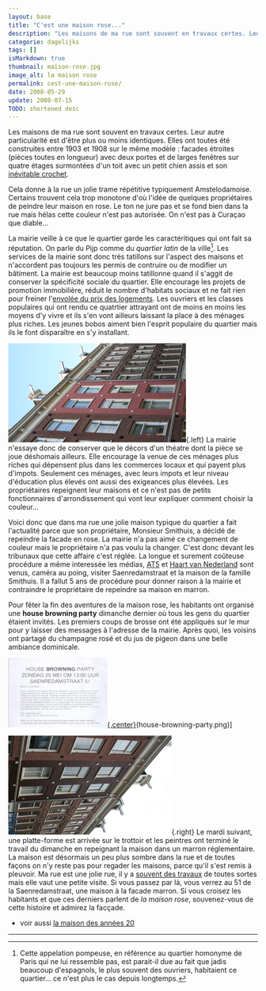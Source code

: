 ```yaml
---
layout: base
title: "C'est une maison rose..."
description: "Les maisons de ma rue sont souvent en travaux certes. Leur autre  particularité est d'être plus ou moins identiques. Elles ont toutes été  construites entre"
categorie: dagelijks
tags: []
isMarkdown: true
thumbnail: maison-rose.jpg
image_alt: la maison rose
permalink: cest-une-maison-rose/
date: 2008-05-29
update: 2008-07-15
TODO: shortened desc
---
```


Les maisons de ma rue sont souvent en travaux certes. Leur autre
particularité est d'être plus ou moins identiques. Elles ont toutes été
construites entre 1903 et 1908 sur le même modèle : facades étroites
(pièces toutes en longueur) avec deux portes et de larges fenêtres sur
quatre étages surmontées d'un toit avec un petit chien assis et son
[inévitable crochet](/de-haak-crochet).

Cela donne à la rue un jolie trame répétitive typiquement
Amstelodamoise. Certains trouvent cela trop monotone d'où l'idée de
quelques propriétaires de peindre leur maison en rose. Le ton ne jure
pas et se fond bien dans la rue mais hélas cette couleur n'est pas
autorisée. On n'est pas à Curaçao que diable...

La mairie veille à ce que le quartier garde les caractéritiques qui ont fait sa réputation. On parle du Pijp comme du *quartier latin* de la ville[^1]. Les services de la mairie sont donc très tatillons sur l'aspect des maisons et n'accordent pas toujours les permis de contruire ou de modifier un bâtiment. La mairie est beaucoup moins tatillonne quand il s'aggit de conserver la spécificité sociale du quartier. Elle encourage les projets de promotion immobilière, réduit le nombre d'habitats sociaux et ne fait rien pour freiner l'[envolée du prix des logements](/immobilier-hausse). Les ouvriers et les classes populaires qui ont rendu ce quatrtier attrayant ont de moins en moins les moyens d'y vivre et ils s'en vont ailleurs laissant la place à des ménages plus riches. Les jeunes bobos aiment bien l'esprit populaire du quartier mais ils le font disparaître en s'y installant. 

![la maison rose](maison-rose.jpg){.left}
La mairie n'essaye donc de conserver que le décors d'un théatre dont la pièce se joue déshomais ailleurs. Elle encourage la venue de ces ménages plus riches qui dépensent plus dans les commerces locaux et qui payent plus d'impots. Seulement ces ménages, avec leurs impots et leur niveau d'éducation plus élevés ont aussi des exigeances plus élevées. Les propriétaires repeignent leur maisons et ce n'est pas de petits fonctionnaires d'arrondissement qui vont leur expliquer comment choisir la couleur...

Voici donc que dans ma rue une jolie maison typique du quartier a fait l'actualité parce que son propriétaire, Monsieur Smithuis, a décidé de repeindre la facade en rose. La mairie n'a pas aimé ce changement de couleur mais le propriétaire n'a pas voulu la changer.  C'est donc devant les tribunaux que cette affaire c'est réglée. La longue et surement coûteuse procédure a même interessée les médias, [AT5](http://www.at5.nl/media/at5nieuws_item.asp?newsid=34116)  et [Haart van Nederland](http://www.hartvannederland.nl/item/7407/) sont venus, caméra au poing, visiter Saenredamstraat et la maison de la famille Smithuis. Il a fallut 5 ans de procédure pour donner raison à la mairie et contraindre le propriétaire de repeindre sa maison en marron.

Pour fêter la fin des aventures de la maison rose, les habitants ont organisé une **house browning party** dimanche dernier où tous les gens du quartier étaient invités. Les premiers coups de brosse ont été appliqués sur le mur pour y laisser des messages à l'adresse de la mairie. Après quoi, les voisins ont partagé du champagne rosé et du jus de pigeon dans une belle ambiance dominicale.

[![invitation](house-browning-party-25.png){.center}](![)(house-browning-party.png)]

![maison marron](maison-rose-marron.jpg){.right}
Le mardi suivant, une platte-forme est arrivée sur le trottoir et les peintres ont terminé le travail du dimanche en repeignant la maison dans un marron réglementaire. La maison est désormais un peu plus sombre dans la rue et de toutes façons on n'y reste pas pour regader les maisons, parce qu'il s'est remis à pleuvoir. Ma rue est une jolie rue, il y a [souvent des travaux](/des-travaux-dans-ma-rue) de toutes sortes mais elle vaut une petite visite. Si vous passez par là, vous verrez au 51 de la Saenredamstraat, une maison à la facade marron. Si vous croisez les habitants et que ces derniers parlent de *la maison rose*, souvenez-vous de cette histoire et admirez la facçade.

* voir aussi [la maison des années 20](/la-maison-des-annees-20)
---
[^1]: Cette appelation pompeuse, en référence au quartier homonyme de Paris qui ne lui ressemble pas, est parait-il due au fait que jadis beaucoup d'espagnols, le plus souvent des ouvriers, habitaient ce quartier... ce n'est plus le cas depuis longtemps.
<!-- post notes:
http://www.at5.nl/media/at5nieuws_item.asp?newsid=34116 
http://www.hartvannederland.nl/item/7407/
--->
